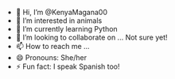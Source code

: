 - 👋 Hi, I’m @KenyaMagana00
- 👀 I’m interested in animals
- 🌱 I’m currently learning Python 
- 💞️ I’m looking to collaborate on ... Not sure yet!
- 📫 How to reach me ...
- 😄 Pronouns: She/her
- ⚡ Fun fact: I speak Spanish too!

<!---
KenyaMagana00/KenyaMagana00 is a ✨ special ✨ repository because its `README.md` (this file) appears on your GitHub profile.
You can click the Preview link to take a look at your changes.
--->
